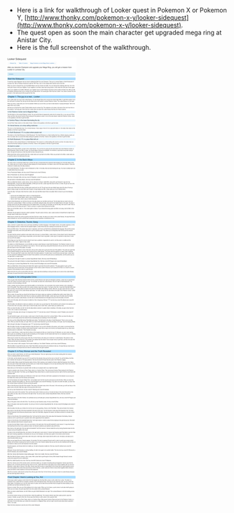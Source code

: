 * Here is a link for walkthrough of Looker quest in Pokemon X or Pokemon Y, [http://www.thonky.com/pokemon-x-y/looker-sidequest](http://www.thonky.com/pokemon-x-y/looker-sidequest).
* The quest open as soon the main character get upgraded mega ring at Anistar City.
* Here is the full screenshot of the walkthrough.

![./20161006-2259-gmt+2-looker-quest-in-pokemon-xy-1.png](./20161006-2259-gmt+2-looker-quest-in-pokemon-xy-1.png)